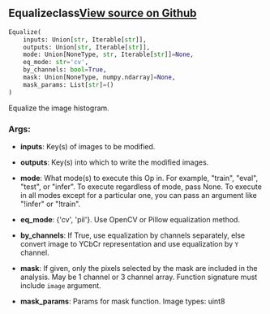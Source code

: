 ## Equalize<span class="tag">class</span><a class="sourcelink" href=https://github.com/fastestimator/fastestimator/blob/r1.1/fastestimator/op/numpyop/univariate/equalize.py/#L25-L56>View source on Github</a>
```python
Equalize(
	inputs: Union[str, Iterable[str]],
	outputs: Union[str, Iterable[str]],
	mode: Union[NoneType, str, Iterable[str]]=None,
	eq_mode: str='cv',
	by_channels: bool=True,
	mask: Union[NoneType, numpy.ndarray]=None,
	mask_params: List[str]=()
)
```
Equalize the image histogram.


<h3>Args:</h3>


* **inputs**: Key(s) of images to be modified.

* **outputs**: Key(s) into which to write the modified images.

* **mode**: What mode(s) to execute this Op in. For example, "train", "eval", "test", or "infer". To execute regardless of mode, pass None. To execute in all modes except for a particular one, you can pass an argument like "!infer" or "!train".

* **eq_mode**: {'cv', 'pil'}. Use OpenCV or Pillow equalization method.

* **by_channels**: If True, use equalization by channels separately, else convert image to YCbCr representation and use equalization by `Y` channel.

* **mask**: If given, only the pixels selected by the mask are included in the analysis. May be 1 channel or 3 channel array. Function signature must include `image` argument.

* **mask_params**: Params for mask function. Image types: uint8

